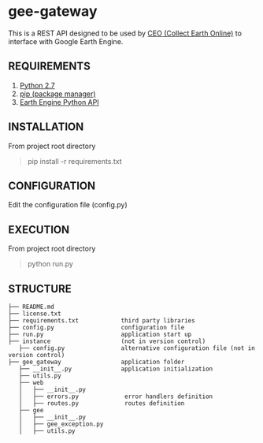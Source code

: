 # gee-gateway

This is a REST API designed to be used by [CEO (Collect Earth Online)](https://github.com/openforis/collect-earth-online) to interface with Google Earth Engine.

## REQUIREMENTS

1. [Python 2.7](https://www.python.org/)
2. [pip (package manager)](https://github.com/pypa/pip)
3. [Earth Engine Python API](https://developers.google.com/earth-engine/python_install)

## INSTALLATION

From project root directory

> pip install -r requirements.txt

## CONFIGURATION

Edit the configuration file (config.py)

## EXECUTION

From project root directory

> python run.py

## STRUCTURE

    ├── README.md
    ├── license.txt
    ├── requirements.txt            third party libraries
    ├── config.py                   configuration file
    ├── run.py                      application start up
    ├── instance                    (not in version control)
       ├── config.py                alternative configuration file (not in version control)
    ├── gee_gateway                 application folder
       ├── __init__.py              application initialization
       ├── utils.py
       ├── web
       │   ├── __init__.py
       │   ├── errors.py             error handlers definition
       │   ├── routes.py             routes definition
       ├── gee
       │   ├── __init__.py
       │   ├── gee_exception.py
       │   ├── utils.py
